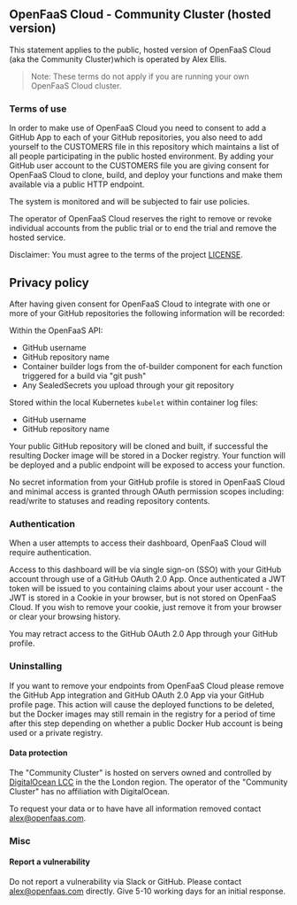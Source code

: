 ## OpenFaaS Cloud - Community Cluster (hosted version)

This statement applies to the public, hosted version of OpenFaaS Cloud (aka the Community Cluster)which is operated by Alex Ellis.

> Note: These terms do not apply if you are running your own OpenFaaS Cloud cluster.

### Terms of use

In order to make use of OpenFaaS Cloud you need to consent to add a GitHub App to each of your GitHub repositories, you also need to add yourself to the CUSTOMERS file in this repository which maintains a list of all people participating in the public hosted environment. By adding your GitHub user account to the CUSTOMERS file you are giving consent for OpenFaaS Cloud to clone, build, and deploy your functions and make them available via a public HTTP endpoint.

The system is monitored and will be subjected to fair use policies.

The operator of OpenFaaS Cloud reserves the right to remove or revoke individual accounts from the public trial or to end the trial and remove the hosted service.

Disclaimer: You must agree to the terms of the project [LICENSE](./LICENSE.md).

## Privacy policy

After having given consent for OpenFaaS Cloud to integrate with one or more of your GitHub repositories the following information will be recorded:

Within the OpenFaaS API:

* GitHub username
* GitHub repository name
* Container builder logs from the of-builder component for each function triggered for a build via "git push"
* Any SealedSecrets you upload through your git repository

Stored within the local Kubernetes `kubelet` within container log files:

* GitHub username
* GitHub repository name

Your public GitHub repository will be cloned and built, if successful the resulting Docker image will be stored in a Docker registry. Your function will be deployed and a public endpoint will be exposed to access your function.

No secret information from your GitHub profile is stored in OpenFaaS Cloud and minimal access is granted through OAuth permission scopes including: read/write to statuses and reading repository contents.

### Authentication

When a user attempts to access their dashboard, OpenFaaS Cloud will require authentication.

Access to this dashboard will be via single sign-on (SSO) with your GitHub account through use of a GitHub OAuth 2.0 App. Once authenticated a JWT token will be issued to you containing claims about your user account - the JWT is stored in a Cookie in your browser, but is not stored on  OpenFaaS Cloud. If you wish to remove your cookie, just remove it from your browser or clear your browsing history.

You may retract access to the GitHub OAuth 2.0 App through your GitHub profile.

### Uninstalling

If you want to remove your endpoints from OpenFaaS Cloud please remove the GitHub App integration and GitHub OAuth 2.0 App via your GitHub profile page. This action will cause the deployed functions to be deleted, but the Docker images may still remain in the registry for a period of time after this step depending on whether a public Docker Hub account is being used or a private registry. 

#### Data protection

The "Community Cluster" is hosted on servers owned and controlled by [DigitalOcean LCC](https://www.digitalocean.com/about/) in the the London region. The operator of the "Community Cluster" has no affiliation with DigitalOcean.

To request your data or to have have all information removed contact alex@openfaas.com.

### Misc

#### Report a vulnerability

Do not report a vulnerability via Slack or GitHub. Please contact alex@openfaas.com directly. Give 5-10 working days for an initial response.
